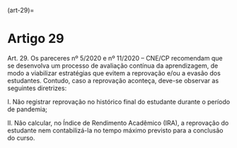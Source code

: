 (art-29)=

# Artigo 29

Art. 29. Os pareceres nº 5/2020 e nº 11/2020 – CNE/CP recomendam que se desenvolva um processo de avaliação
contínua da aprendizagem, de modo a viabilizar estratégias que evitem a reprovação e/ou a evasão dos estudantes.
Contudo, caso a reprovação aconteça, deve-se observar as seguintes diretrizes:

I. Não registrar reprovação no histórico final do estudante durante o período de pandemia;

II. Não calcular, no Índice de Rendimento Acadêmico (IRA), a reprovação do estudante nem contabilizá-la no
tempo máximo previsto para a conclusão do curso.
